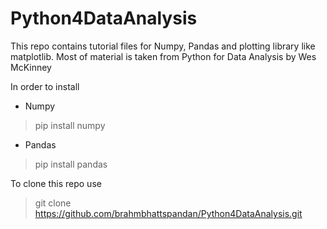 # Python4DataAnalysis
This repo contains tutorial files for Numpy, Pandas and plotting library like matplotlib. Most of material is taken from Python for Data Analysis by Wes McKinney


In order to install 

- Numpy

> pip install numpy

- Pandas

> pip install pandas



To clone this repo use

> git clone https://github.com/brahmbhattspandan/Python4DataAnalysis.git
